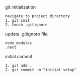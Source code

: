git initialization

```
navigate to project directory
1. git init
2. touch .gitignore
```

update .gitignore file

```
node_modules
.next
```

initial commit

```
1. git add .
2. git commit -m "initial setup"
```
